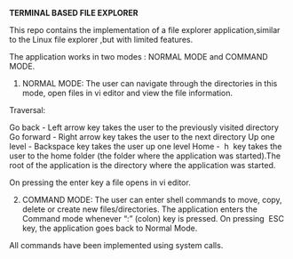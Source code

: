 **TERMINAL BASED FILE EXPLORER**

This repo contains the implementation of a file explorer application,similar to the Linux file explorer ,but with limited features.

The application works in two modes : NORMAL MODE and COMMAND MODE. 

1. NORMAL MODE: The user can navigate through the directories in this mode, open files in vi editor and view the file information.

Traversal:

Go back - Left arrow key takes the user to the previously visited directory
Go forward - Right arrow key takes the user to the next directory
Up one level - Backspace key takes the user up one level
Home - ​ h ​ key takes the user to the home folder (the folder where the application was started).The root of the application is the directory where the application was started.

On pressing the enter key a file opens in vi editor.
 
2. COMMAND MODE: The user can enter shell commands to move, copy, delete or create new files/directories. The application enters the Command mode whenever “:” (colon) key is pressed. On pressing ​ ESC ​ key, the application goes back to Normal Mode.



All commands have been implemented using system calls.
